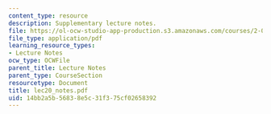 ```yaml
---
content_type: resource
description: Supplementary lecture notes.
file: https://ol-ocw-studio-app-production.s3.amazonaws.com/courses/2-002-mechanics-and-materials-ii-spring-2004/14bb2a5b56838e5c31f375cf02658392_lec20_notes.pdf
file_type: application/pdf
learning_resource_types:
- Lecture Notes
ocw_type: OCWFile
parent_title: Lecture Notes
parent_type: CourseSection
resourcetype: Document
title: lec20_notes.pdf
uid: 14bb2a5b-5683-8e5c-31f3-75cf02658392
---
```

